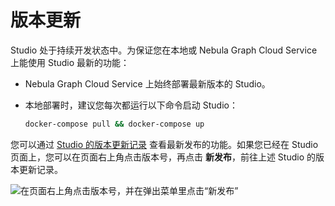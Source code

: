 # 版本更新

Studio 处于持续开发状态中。为保证您在本地或 Nebula Graph Cloud Service 上能使用 Studio 最新的功能：

- Nebula Graph Cloud Service 上始终部署最新版本的 Studio。
- 本地部署时，建议您每次都运行以下命令启动 Studio：

  ```bash
  docker-compose pull && docker-compose up
  ```

您可以通过 [Studio 的版本更新记录](https://github.com/vesoft-inc/nebula-web-docker/blob/master/docs/CHANGELOG-zh.md "点击前往 GitHub") 查看最新发布的功能。如果您已经在 Studio 页面上，您可以在页面右上角点击版本号，再点击 **新发布**，前往上述 Studio 的版本更新记录。

![在页面右上角点击版本号，并在弹出菜单里点击“新发布”](https://docs-cdn.nebula-graph.com.cn/nebula-studio-docs/st-ug-014.png "查看 Studio 版本更新记录")
